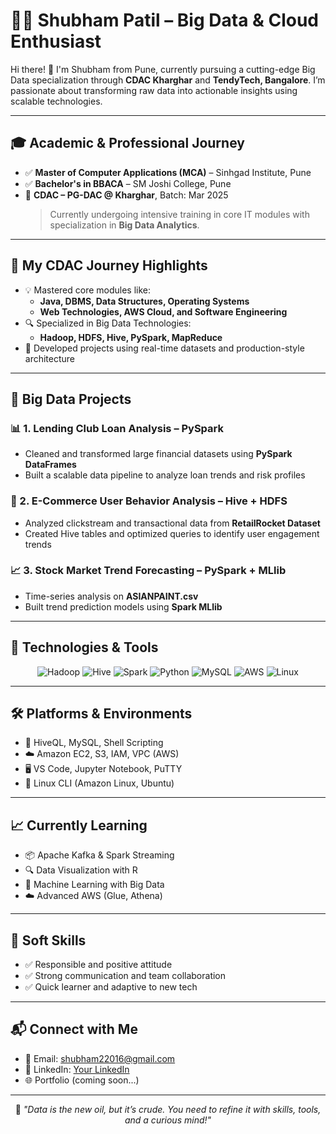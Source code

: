 # 👨‍💻 Shubham Patil – Big Data & Cloud Enthusiast

Hi there! 👋 I'm Shubham from Pune, currently pursuing a cutting-edge Big Data specialization through **CDAC Kharghar** and **TendyTech, Bangalore**. I’m passionate about transforming raw data into actionable insights using scalable technologies.

---

## 🎓 Academic & Professional Journey

- ✅ **Master of Computer Applications (MCA)** – Sinhgad Institute, Pune  
- ✅ **Bachelor's in BBACA** – SM Joshi College, Pune  
- 🏫 **CDAC – PG-DAC @ Kharghar**, Batch: Mar 2025  
  > Currently undergoing intensive training in core IT modules with specialization in **Big Data Analytics**.

---

## 📌 My CDAC Journey Highlights

- 💡 Mastered core modules like:
  - **Java, DBMS, Data Structures, Operating Systems**
  - **Web Technologies, AWS Cloud, and Software Engineering**
- 🔍 Specialized in Big Data Technologies:
  - **Hadoop, HDFS, Hive, PySpark, MapReduce**
- 🚀 Developed projects using real-time datasets and production-style architecture

---

## 📂 Big Data Projects

### 📊 1. Lending Club Loan Analysis – PySpark
- Cleaned and transformed large financial datasets using **PySpark DataFrames**
- Built a scalable data pipeline to analyze loan trends and risk profiles

### 🛒 2. E-Commerce User Behavior Analysis – Hive + HDFS
- Analyzed clickstream and transactional data from **RetailRocket Dataset**
- Created Hive tables and optimized queries to identify user engagement trends

### 📈 3. Stock Market Trend Forecasting – PySpark + MLlib
- Time-series analysis on **ASIANPAINT.csv**
- Built trend prediction models using **Spark MLlib**

---

## 🧠 Technologies & Tools

<div align="center">

![Hadoop](https://img.shields.io/badge/Hadoop-66CCFF?style=for-the-badge&logo=apachehadoop&logoColor=black)
![Hive](https://img.shields.io/badge/Hive-FFDD00?style=for-the-badge&logo=apachehive&logoColor=black)
![Spark](https://img.shields.io/badge/Apache%20Spark-FDEE21?style=for-the-badge&logo=apachespark&logoColor=black)
![Python](https://img.shields.io/badge/PySpark-306998?style=for-the-badge&logo=python&logoColor=white)
![MySQL](https://img.shields.io/badge/MySQL-00758F?style=for-the-badge&logo=mysql&logoColor=white)
![AWS](https://img.shields.io/badge/AWS-FF9900?style=for-the-badge&logo=amazonaws&logoColor=white)
![Linux](https://img.shields.io/badge/Linux-FCC624?style=for-the-badge&logo=linux&logoColor=black)

</div>

---

## 🛠 Platforms & Environments

- 🧾 HiveQL, MySQL, Shell Scripting
- ☁️ Amazon EC2, S3, IAM, VPC (AWS)
- 🖥️ VS Code, Jupyter Notebook, PuTTY
- 🐧 Linux CLI (Amazon Linux, Ubuntu)

---

## 📈 Currently Learning

- 📦 Apache Kafka & Spark Streaming  
- 🔍 Data Visualization with R  
- 🤖 Machine Learning with Big Data  
- ☁️ Advanced AWS (Glue, Athena)

---

## 🌟 Soft Skills

- ✅ Responsible and positive attitude  
- ✅ Strong communication and team collaboration  
- ✅ Quick learner and adaptive to new tech

---

## 📬 Connect with Me

- 📧 Email: shubham22016@gmail.com 
- 💼 LinkedIn: [Your LinkedIn](https://www.linkedin.com/)  
- 🌐 Portfolio (coming soon...)

---

<div align="center">

📌 *"Data is the new oil, but it’s crude. You need to refine it with skills, tools, and a curious mind!"*

</div>
